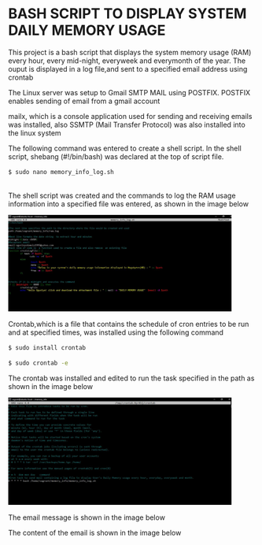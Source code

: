<h1> BASH SCRIPT TO DISPLAY SYSTEM DAILY MEMORY USAGE </h1>

<p> This project is a bash script that displays the system memory usage (RAM) every hour, every mid-night, everyweek and everymonth of the year. The ouput is displayed in a log file,and sent to a specified email address using crontab</p>
  
<p> The Linux server was setup to Gmail SMTP MAIL using POSTFIX. POSTFIX enables sending of email from a gmail account</p>
<p> mailx, which is a console application used for sending and receiving emails was installed, also SSMTP (Mail Transfer Protocol) was also installed into the linux system</p>
<p> The following command was entered to create a shell script. In the shell script, shebang (#!/bin/bash) was declared at the top of script file.</p>
  
 ``` bash
 $ sudo nano memory_info_log.sh
  
 ```
<p>The shell script was created and the commands to log the RAM usage information into a specified file was entered, as shown in the image below</p>
<p><img src="https://github.com/ogunleye0720/Altschool-cloud-exercise/raw/main/ALT-SHELL-SCRIPT-ASSNMNT.JPG" height="10%" width="90%" /><p>
  
<p> Crontab,which is a file that contains the schedule of cron entries to be run and at specified times, was installed using the following command</p>

``` bash
$ sudo install crontab
```

``` bash
$ sudo crontab -e
```

<p>The crontab was installed and edited to run the task specified in the path as shown in the image below</p>
<p><img src="https://github.com/ogunleye0720/Altschool-cloud-exercise/raw/main/crontab-daily-memory-usage.JPG" height="10%" width="90%" /><p>
  
<p> The email message is shown in the image below </p>
<p></p>

<p> The content of the email is shown in the image below </p>
<p></p>
